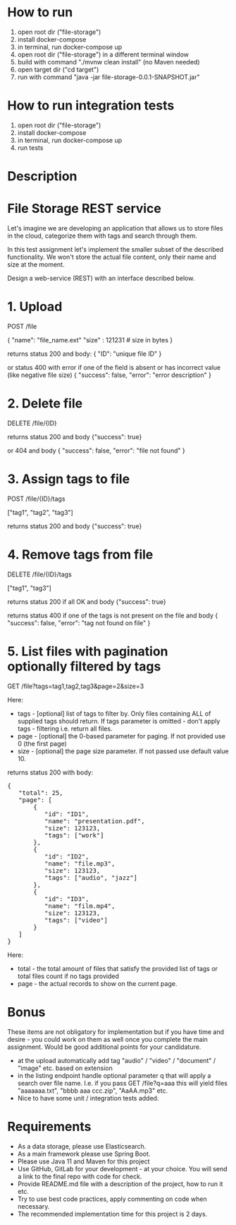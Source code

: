 # How to run
1) open root dir ("file-storage")
2) install docker-compose
3) in terminal, run docker-compose up
0) open root dir ("file-storage") in a different terminal window
1) build with command "./mvnw clean install" (no Maven needed)
2) open target dir ("cd target")
3) run with command "java -jar file-storage-0.0.1-SNAPSHOT.jar" 
# How to run integration tests
1) open root dir ("file-storage")
2) install docker-compose
3) in terminal, run docker-compose up
4) run tests
# Description
# File Storage REST service
Let's imagine we are developing an application that allows us to store files in the cloud, categorize them with tags and search through them.

In this test assignment let's implement the smaller subset of the described functionality. We won't store the actual file content, only their name and size at the moment.

Design a web-service (REST) with an interface described below.
# 1. Upload
POST /file

{
   "name": "file_name.ext"
   "size" : 121231                           # size in bytes
}

returns status 200 and body:
{
   "ID": "unique file ID"
}

or status 400 with error if one of the field is absent or has incorrect value (like negative file size)
{
  "success": false,
  "error": "error description"
}

# 2. Delete file
DELETE  /file/{ID}

returns status 200 and body
{"success": true}

or 404 and body
{
  "success": false,
  "error": "file not found"
}

# 3. Assign tags to file
POST /file/{ID}/tags

["tag1", "tag2", "tag3"]

returns status 200 and body
{"success": true}

# 4. Remove tags from file
DELETE /file/{ID}/tags

["tag1", "tag3"]

returns status 200 if all OK and body
{"success": true}

returns status 400 if one of the tags is not present on the file and body
{
  "success": false,
  "error": "tag not found on file"
}

# 5. List files with pagination optionally filtered by tags
GET /file?tags=tag1,tag2,tag3&page=2&size=3

Here:
- tags - [optional] list of tags to filter by. Only files containing ALL of supplied tags should return. If tags parameter is omitted - don't apply tags - filtering i.e. return all files.
- page - [optional] the 0-based parameter for paging. If not provided use 0 (the first page)
- size - [optional] the page size parameter. If not passed use default value 10.

returns status 200 with body:
<pre>
{
   "total": 25,
   "page": [
       {
          "id": "ID1",
          "name": "presentation.pdf",
          "size": 123123,
          "tags": ["work"]
       },
       {
          "id": "ID2",
          "name": "file.mp3",
          "size": 123123,
          "tags": ["audio", "jazz"]
       },
       {
          "id": "ID3",
          "name": "film.mp4",
          "size": 123123,
          "tags": ["video"]
       }
   ]
}
</pre>
Here:
- total - the total amount of files that satisfy the provided list of tags or total files count if no tags provided
- page - the actual records to show on the current page.
# Bonus
These items are not obligatory for implementation but if you have time and desire - you could work on them as well once you complete the main assignment. Would be good additional points for your candidature.
- at the upload automatically add tag "audio" / "video" / "document" / "image" etc. based on extension
- in the listing endpoint handle optional parameter q that will apply a search over file name. I.e. if you pass GET /file?q=aaa this will yield files "aaaaaaa.txt", "bbbb aaa ccc.zip", "AaAA.mp3" etc.
- Nice to have some unit / integration tests added.
# Requirements
- As a data storage, please use Elasticsearch.
- As a main framework please use Spring Boot.
- Please use Java 11 and Maven for this project
- Use GitHub, GitLab for your development - at your choice. You will send a link to the final repo with code for check.
- Provide README.md file with a description of the project, how to run it etc.
- Try to use best code practices, apply commenting on code when necessary.
- The recommended implementation time for this project is 2 days.
